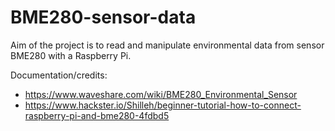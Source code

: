 # BME280-sensor-data
Aim of the project is to read and manipulate environmental data from sensor BME280 with a Raspberry Pi.

Documentation/credits: 
- https://www.waveshare.com/wiki/BME280_Environmental_Sensor
- https://www.hackster.io/Shilleh/beginner-tutorial-how-to-connect-raspberry-pi-and-bme280-4fdbd5
